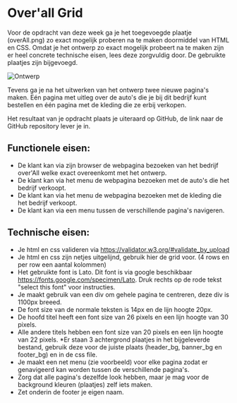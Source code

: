  # Over'all Grid
Voor de opdracht van deze week ga je het toegevoegde plaatje (overAll.png) zo exact mogelijk proberen na te maken doormiddel van HTML en CSS. Omdat je het ontwerp zo exact mogelijk probeert na te maken zijn er heel concrete technische eisen, lees deze zorgvuldig door. De gebruikte plaatjes zijn bijgevoegd.

![Ontwerp](img/ontwerp.png)

Tevens ga je na het uitwerken van het ontwerp twee nieuwe pagina's maken. Eén pagina met uitleg over de auto's die je bij dit bedrijf kunt bestellen en één pagina met de kleding die ze erbij verkopen.

Het resultaat van je opdracht plaats je uiteraard op GitHub, de link naar de GitHub repository lever je in.

## Functionele eisen:

* De klant kan via zijn browser de webpagina bezoeken van het bedrijf over'All welke exact overeenkomt met het ontwerp.
* De klant kan via het menu de webpagina bezoeken met de auto's die het bedrijf verkoopt.
* De klant kan via het menu de webpagina bezoeken met de kleding die het bedrijf verkoopt.
* De klant kan via een menu tussen de verschillende pagina's navigeren.
 

## Technische eisen:

* Je html en css valideren via https://validator.w3.org/#validate_by_upload
* Je html en css zijn netjes uitgelijnd, gebruik hier de grid voor. (4 rows en per row een aantal kolommen)
* Het gebruikte font is Lato. Dit font is via google beschikbaar https://fonts.google.com/specimen/Lato. Druk rechts op de rode tekst "select this font" voor instructies.
* Je maakt gebruik van een div om gehele pagina te centreren, deze div is 1100px breeed.
* De font size van de normale teksten is 14px en de lijn hoogte 20px.
* De hoofd titel heeft een font size van 26 pixels en een lijn hoogte van 30 pixels.
* Alle andere titels hebben een font size van 20 pixels en een lijn hoogte van 22 pixels. 
*Er staan 3 achtergrond plaatjes in het bijgeleverde bestand, gebruik deze voor de juiste plaats (header_bg, banner_bg en footer_bg) en in de css file.
* Je maakt een net menu (zie voorbeeld) voor elke pagina zodat er genavigeerd kan worden tussen de verschillende pagina's.
* Zorg dat alle pagina's dezelfde look hebben, maar je mag voor de background kleuren (plaatjes) zelf iets maken.
* Zet onderin de footer je eigen naam.
